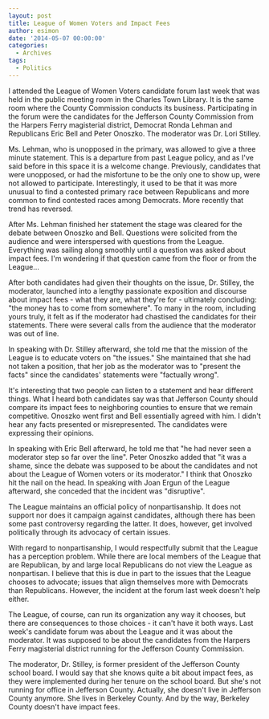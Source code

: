```yaml
---
layout: post
title: League of Women Voters and Impact Fees
author: esimon
date: '2014-05-07 00:00:00'
categories:
  - Archives
tags:
  - Politics
---
```

I attended the League of Women Voters candidate forum last week that was held in the public meeting room in the Charles Town Library. It is the same room where the County Commission conducts its business. Participating in the forum were the candidates for the Jefferson County Commission from the Harpers Ferry magisterial district, Democrat Ronda Lehman and Republicans Eric Bell and Peter Onoszko. The moderator was Dr. Lori Stilley. 

Ms. Lehman, who is unopposed in the primary, was allowed to give a three minute statement. This is a departure from past League policy, and as I've said before in this space it is a welcome change. Previously, candidates that were unopposed, or had the misfortune to be the only one to show up, were not allowed to participate. Interestingly, it used to be that it was more unusual to find a contested primary race between Republicans and more common to find contested races among Democrats. More recently that trend has reversed. 

After Ms. Lehman finished her statement the stage was cleared for the debate between Onoszko and Bell. Questions were solicited from the audience and were interspersed with questions from the League. Everything was sailing along smoothly until a question was asked about impact fees. I'm wondering if that question came from the floor or from the League... 

After both candidates had given their thoughts on the issue, Dr. Stilley, the moderator, launched into a lengthy passionate exposition and discourse about impact fees - what they are, what they're for - ultimately concluding: "the money has to come from somewhere". To many in the room, including yours truly, it felt as if the moderator had chastised the candidates for their statements. There were several calls from the audience that the moderator was out of line. 

In speaking with Dr. Stilley afterward, she told me that the mission of the League is to educate voters on "the issues." She maintained that she had not taken a position, that her job as the moderator was to "present the facts" since the candidates' statements were "factually wrong". 

It's interesting that two people can listen to a statement and hear different things. What I heard both candidates say was that Jefferson County should compare its impact fees to neighboring counties to ensure that we remain competitive. Onoszko went first and Bell essentially agreed with him. I didn't hear any facts presented or misrepresented. The candidates were expressing their opinions. 

In speaking with Eric Bell afterward, he told me that "he had never seen a moderator step so far over the line". Peter Onoszko added that "it was a shame, since the debate was supposed to be about the candidates and not about the League of Women voters or its moderator." I think that Onoszko hit the nail on the head. In speaking with Joan Ergun of the League afterward, she conceded that the incident was "disruptive". 

The League maintains an official policy of nonpartisanship. It does not support nor does it campaign against candidates, although there has been some past controversy regarding the latter. It does, however, get involved politically through its advocacy of certain issues. 

With regard to nonpartisanship, I would respectfully submit that the League has a perception problem. While there are local members of the League that are Republican, by and large local Republicans do not view the League as nonpartisan. I believe that this is due in part to the issues that the League chooses to advocate; issues that align themselves more with Democrats than Republicans. However, the incident at the forum last week doesn't help either. 

The League, of course, can run its organization any way it chooses, but there are consequences to those choices - it can't have it both ways. Last week's candidate forum was about the League and it was about the moderator. It was supposed to be about the candidates from the Harpers Ferry magisterial district running for the Jefferson County Commission. 

The moderator, Dr. Stilley, is former president of the Jefferson County school board. I would say that she knows quite a bit about impact fees, as they were implemented during her tenure on the school board. But she's not running for office in Jefferson County. Actually, she doesn't live in Jefferson County anymore. She lives in Berkeley County. And by the way, Berkeley County doesn't have impact fees. 

